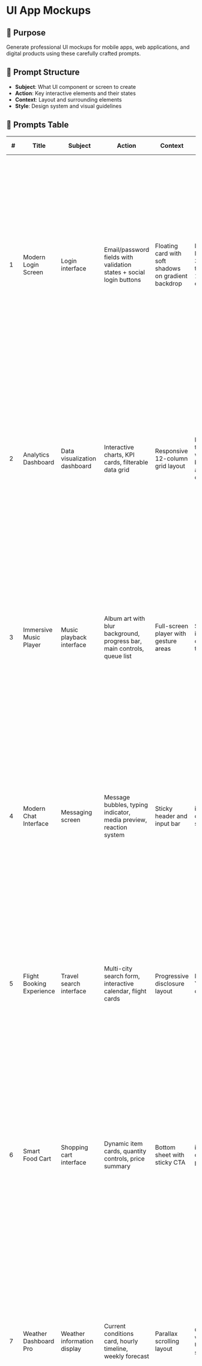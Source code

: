 # UI App Mockups

## 🎯 Purpose
Generate professional UI mockups for mobile apps, web applications, and digital products using these carefully crafted prompts.

## 📝 Prompt Structure
- **Subject**: What UI component or screen to create
- **Action**: Key interactive elements and their states
- **Context**: Layout and surrounding elements
- **Style**: Design system and visual guidelines

## 🎨 Prompts Table

| # | Title | Subject | Action | Context | Style | Complete Prompt |
|---|-------|---------|--------|---------|-------|----------------|
| 1 | Modern Login Screen | Login interface | Email/password fields with validation states + social login buttons | Floating card with soft shadows on gradient backdrop | Material Design 3, Light theme, 16dp elevation | Create a modern login interface screen with email and password input fields showing validation states, social login buttons (Google, Apple, Facebook), and a "Forgot Password" link. Place it on a subtle gradient backdrop with Material Design 3 elevation shadows. Include a welcome message and brand logo at the top. |
| 2 | Analytics Dashboard | Data visualization dashboard | Interactive charts, KPI cards, filterable data grid | Responsive 12-column grid layout | Dark theme with branded accent colors | Design a data analytics dashboard with 4 KPI cards at the top showing key metrics, followed by a line chart for trends, bar chart for comparisons, and a filterable data table below. Use a dark theme (#121212) with branded accent colors. Include a top navigation bar and side menu. |
| 3 | Immersive Music Player | Music playback interface | Album art with blur background, progress bar, main controls, queue list | Full-screen player with gesture areas | Spotify-inspired dark theme | Generate a full-screen music player with large album artwork that influences the background blur. Include play/pause, skip controls, progress bar with time stamps, playlist queue, and volume control. Use a dark theme with dynamic color adaptation from album art. Add subtle animations for state changes. |
| 4 | Modern Chat Interface | Messaging screen | Message bubbles, typing indicator, media preview, reaction system | Sticky header and input bar | iOS 16 design system | Create a messaging interface with rounded chat bubbles (blue for sent, gray for received), typing indicator animation, inline media previews, and message reactions. Include a sticky header with user info and a bottom input bar with attachment options and emoji picker. |
| 5 | Flight Booking Experience | Travel search interface | Multi-city search form, interactive calendar, flight cards | Progressive disclosure layout | Material You design | Design a flight booking interface with an expandable search form supporting multi-city trips, an interactive calendar picker showing fare prices, and scrollable flight cards with airline details, prices, and timings. Use Material You theming with dynamic color adaptation. |
| 6 | Smart Food Cart | Shopping cart interface | Dynamic item cards, quantity controls, price summary | Bottom sheet with sticky CTA | iOS 15+ design patterns | Create a food delivery cart interface with swipeable item cards showing dish image, name, price, and quantity controls. Include a collapsible bottom sheet with order summary, promocode input, and a prominent checkout button. Add subtle animations for quantity changes. |
| 7 | Weather Dashboard Pro | Weather information display | Current conditions card, hourly timeline, weekly forecast | Parallax scrolling layout | Custom weather UI system | Design a weather dashboard showing current conditions with dynamic weather illustrations, scrollable hourly forecast timeline, and weekly forecast cards. Include real-time data visualizations for temperature, precipitation, wind, and UV index. Use weather-appropriate background gradients. |
| 8 | Fitness Activity Hub | Health metrics dashboard | Activity rings, stat cards, workout timeline | Tab-based navigation | Apple Health inspired | Generate a fitness tracking dashboard with three activity rings (Move, Exercise, Stand), daily stats cards for steps, calories, and distance, and a scrollable timeline of workouts. Include heart rate variability graph and workout suggestion cards. |
| 9 | One-Page Checkout | E-commerce checkout flow | Address form, payment fields, order summary | Two-column responsive layout | Shopify checkout style | Create a checkout page with a two-column layout: left side for shipping/billing forms with field validation, right side for order summary with product list. Include progress indicator, security badges, and payment method selector with card validation UI. |
| 10 | Smart Calendar | Schedule management interface | Month grid, event cards, mini calendar | Sidebar with quick actions | Google Calendar aesthetic | Design a calendar interface with a responsive month grid showing event previews, a mini calendar in the sidebar for quick navigation, and a floating action button for event creation. Include a week view toggle and color-coded event categories. |

## 🎯 Best Practices

### Design System Consistency
- Use 8pt grid system for spacing
- Maintain consistent component padding (16dp/24dp)
- Follow platform-specific touch target sizes (48dp Android, 44pt iOS)

### Typography
- Use system fonts (SF Pro for iOS, Roboto for Android)
- Minimum text size: 16px for body text
- Maintain clear hierarchy with font weights

### Color and Contrast
- Follow WCAG 2.1 AA standards (minimum 4.5:1 for text)
- Use semantic colors for states (error, success, warning)
- Implement dark theme with proper contrast

### Interactive States
- Include hover, active, focused, and disabled states
- Add loading states for async actions
- Provide clear feedback for user actions

### Responsive Design
- Design for common breakpoints (320px, 768px, 1024px+)
- Implement proper touch targets for mobile
- Consider landscape and portrait orientations

### Accessibility
- Include proper ARIA labels
- Maintain keyboard navigation support
- Provide sufficient color contrast

## 🛠️ Tools Recommendation
- Figma/Sketch for UI design
- Material Design Guidelines
- Apple Human Interface Guidelines
- WCAG Color Contrast Checker